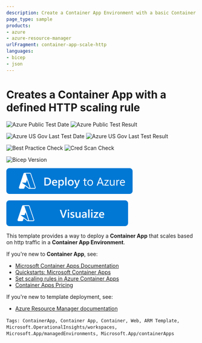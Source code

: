 ```yaml
---
description: Create a Container App Environment with a basic Container App that scales based on HTTP traffic.
page_type: sample
products:
- azure
- azure-resource-manager
urlFragment: container-app-scale-http
languages:
- bicep
- json
---
```

# Creates a Container App with a defined HTTP scaling rule

![Azure Public Test Date](https://azurequickstartsservice.blob.core.windows.net/badges/quickstarts/microsoft.app/container-app-scale-http/PublicLastTestDate.svg)
![Azure Public Test Result](https://azurequickstartsservice.blob.core.windows.net/badges/quickstarts/microsoft.app/container-app-scale-http/PublicDeployment.svg)

![Azure US Gov Last Test Date](https://azurequickstartsservice.blob.core.windows.net/badges/quickstarts/microsoft.app/container-app-scale-http/FairfaxLastTestDate.svg)
![Azure US Gov Last Test Result](https://azurequickstartsservice.blob.core.windows.net/badges/quickstarts/microsoft.app/container-app-scale-http/FairfaxDeployment.svg)

![Best Practice Check](https://azurequickstartsservice.blob.core.windows.net/badges/quickstarts/microsoft.app/container-app-scale-http/BestPracticeResult.svg)
![Cred Scan Check](https://azurequickstartsservice.blob.core.windows.net/badges/quickstarts/microsoft.app/container-app-scale-http/CredScanResult.svg)

![Bicep Version](https://azurequickstartsservice.blob.core.windows.net/badges/quickstarts/microsoft.app/container-app-scale-http/BicepVersion.svg)

[![Deploy To Azure](https://raw.githubusercontent.com/Azure/azure-quickstart-templates/master/1-CONTRIBUTION-GUIDE/images/deploytoazure.svg?sanitize=true)](https://portal.azure.com/#create/Microsoft.Template/uri/https%3A%2F%2Fraw.githubusercontent.com%2FAzure%2Fazure-quickstart-templates%2Fmaster%2Fquickstarts%2Fmicrosoft.app%2Fcontainer-app-scale-http%2Fazuredeploy.json)

[![Visualize](https://raw.githubusercontent.com/Azure/azure-quickstart-templates/master/1-CONTRIBUTION-GUIDE/images/visualizebutton.svg?sanitize=true)](http://armviz.io/#/?load=https%3A%2F%2Fraw.githubusercontent.com%2FAzure%2Fazure-quickstart-templates%2Fmaster%2Fquickstarts%2Fmicrosoft.app%2Fcontainer-app-scale-http%2Fazuredeploy.json)

This template provides a way to deploy a **Container App** that scales based on http traffic in a **Container App Environment**.

If you're new to **Container App**, see:

- [Microsoft Container Apps Documentation](https://learn.microsoft.com/azure/container-apps/)
- [Quickstarts: Microsoft Container Apps](https://learn.microsoft.com/azure/container-apps/get-started)
- [Set scaling rules in Azure Container Apps](https://learn.microsoft.com/azure/container-apps/scale-app)
- [Container Apps Pricing](https://azure.microsoft.com/pricing/details/container-apps/)

If you're new to template deployment, see:

- [Azure Resource Manager documentation](https://learn.microsoft.com/azure/azure-resource-manager/)

`Tags: ContainerApp, Container App, Container, Web, ARM Template, Microsoft.OperationalInsights/workspaces, Microsoft.App/managedEnvironments, Microsoft.App/containerApps`
